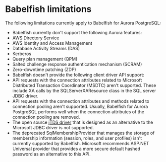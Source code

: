 # Babelfish limitations<a name="babelfish-limitations"></a>

 The following limitations currently apply to Babelfish for Aurora PostgreSQL: 
+  Babelfish currently don't support the following Aurora features: 
  +  AWS Directory Service 
  +  AWS Identity and Access Management 
  +  Database Activity Streams \(DAS\) 
  +  Kerberos 
  +  Query plan management \(QPM\) 
  +  Salted challenge response authentication mechanism \(SCRAM\) 
  +  Zero\-downtime patching \(ZDP\) 
+  Babelfish doesn't provide the following client driver API support: 
  +  API requests with the connection attributes related to Microsoft Distributed Transaction Coordinator \(MSDTC\) aren't supported\. These include XA calls by the SQLServerXAResource class in the SQL server JDBC driver\. 
  +  API requests with the connection attributes and methods related to connection pooling aren't supported\. Usually, Babelfish for Aurora PostgreSQL performs well when the connection attributes of the connection pooling are removed\. 
+ The open source [jTDS driver](https://github.com/milesibastos/jTDS/) that is designed as an alternative to the Microsoft JDBC driver is not supported\.
+  The deprecated SqlMembershipProvider that manages the storage of membership information \(session, roles, and user profiles\) isn't currently supported by Babelfish\. Microsoft recommends ASP\.NET Universal provider that provides a more secure default hashed password as an alternative to this API\. 